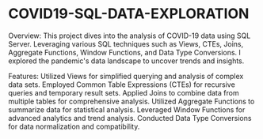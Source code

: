 # COVID19-SQL-DATA-EXPLORATION
Overview:
This project dives into the analysis of COVID-19 data using SQL Server. 
Leveraging various SQL techniques such as Views, CTEs, Joins, Aggregate Functions, Window Functions, and Data Type Conversions.
I explored the pandemic's data landscape to uncover trends and insights.

Features:
Utilized Views for simplified querying and analysis of complex data sets.
Employed Common Table Expressions (CTEs) for recursive queries and temporary result sets.
Applied Joins to combine data from multiple tables for comprehensive analysis.
Utilized Aggregate Functions to summarize data for statistical analysis.
Leveraged Window Functions for advanced analytics and trend analysis.
Conducted Data Type Conversions for data normalization and compatibility.
